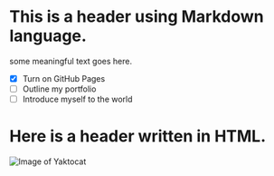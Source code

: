 # This is a header using Markdown language.
some meaningful text goes here.

- [x] Turn on GitHub Pages
- [ ] Outline my portfolio
- [ ] Introduce myself to the world

<html>
  <body>
    <h1>Here is a header written in HTML.</h1>
  </body>
</html>

![Image of Yaktocat](https://octodex.github.com/images/yaktocat.png)
